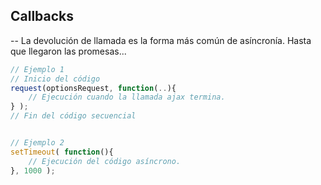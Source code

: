 ## Callbacks
--
La devolución de llamada es la forma más común de asíncronía. Hasta que llegaron las promesas...

```javascript
// Ejemplo 1
// Inicio del código
request(optionsRequest, function(..){
	// Ejecución cuando la llamada ajax termina.
} );
// Fin del código secuencial


// Ejemplo 2
setTimeout( function(){
	// Ejecución del código asíncrono.
}, 1000 );

```